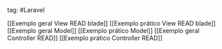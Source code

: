 tag: #Laravel 

[[Exemplo geral View READ blade]]
[[Exemplo prático View READ blade]]
[[Exemplo geral Model]]
[[Exemplo prático Model]]
[[Exemplo geral Controller READ]]
[[Exemplo prático Controller READ]]
